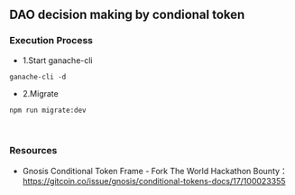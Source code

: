 ## DAO decision making by condional token
### Execution Process

- 1.Start ganache-cli
```
ganache-cli -d
```

- 2.Migrate
```
npm run migrate:dev
```

<br>

### Resources
- Gnosis Conditional Token Frame - Fork The World Hackathon Bounty：  
https://gitcoin.co/issue/gnosis/conditional-tokens-docs/17/100023355
